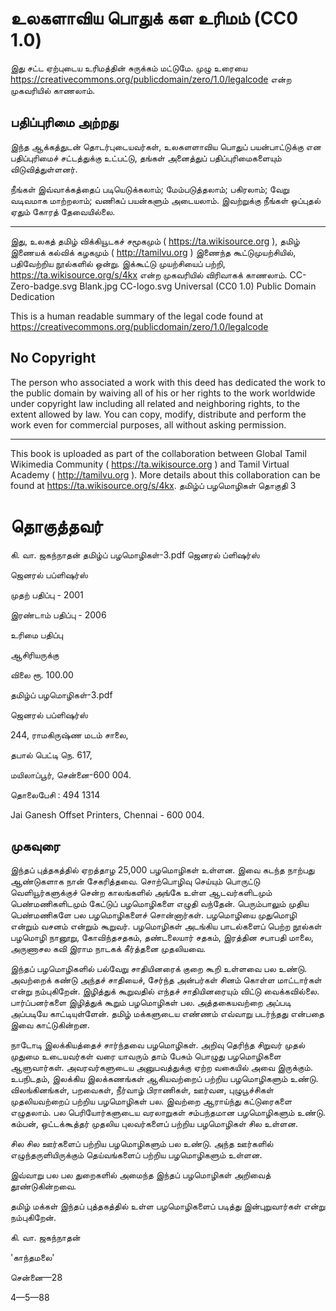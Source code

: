 # உலகளாவிய பொதுக் கள உரிமம் (CC0 1.0)
இது சட்ட ஏற்புடைய உரிமத்தின் சுருக்கம் மட்டுமே. முழு உரையை https://creativecommons.org/publicdomain/zero/1.0/legalcode என்ற முகவரியில் காணலாம்.


## பதிப்புரிமை அற்றது
இந்த ஆக்கத்துடன் தொடர்புடையவர்கள், உலகளளாவிய பொதுப் பயன்பாட்டுக்கு என பதிப்புரிமைச் சட்டத்துக்கு உட்பட்டு, தங்கள் அனைத்துப் பதிப்புரிமைகளையும் விடுவித்துள்ளனர்.

நீங்கள் இவ்வாக்கத்தைப் படியெடுக்கலாம்; மேம்படுத்தலாம்; பகிரலாம்; வேறு வடிவமாக மாற்றலாம்; வணிகப் பயன்களும் அடையலாம். இவற்றுக்கு நீங்கள் ஒப்புதல் ஏதும் கோரத் தேவையில்லை.
***
இது, உலகத் தமிழ் விக்கியூடகச் சமூகமும் ( https://ta.wikisource.org ), தமிழ் இணையக் கல்விக் கழகமும் ( http://tamilvu.org ) இணைந்த கூட்டுமுயற்சியில், பதிவேற்றிய நூல்களில் ஒன்று. இக்கூட்டு முயற்சியைப் பற்றி, https://ta.wikisource.org/s/4kx என்ற முகவரியில் விரிவாகக் காணலாம்.
CC-Zero-badge.svg 	Blank.jpg 	CC-logo.svg
Universal (CC0 1.0) Public Domain Dedication

This is a human readable summary of the legal code found at https://creativecommons.org/publicdomain/zero/1.0/legalcode


## No Copyright
The person who associated a work with this deed has dedicated the work to the public domain by waiving all of his or her rights to the work worldwide under copyright law including all related and neighboring rights, to the extent allowed by law.
You can copy, modify, distribute and perform the work even for commercial purposes, all without asking permission.
***
This book is uploaded as part of the collaboration between Global Tamil Wikimedia Community ( https://ta.wikisource.org ) and Tamil Virtual Academy ( http://tamilvu.org ). More details about this collaboration can be found at https://ta.wikisource.org/s/4kx. ﻿
தமிழ்ப் பழமொழிகள்
தொகுதி 3

# தொகுத்தவர்

கி. வா. ஜகந்நாதன்
தமிழ்ப் பழமொழிகள்-3.pdf
ஜெனரல் ப்ளிஷர்ஸ்

﻿ஜெனரல் பப்ளிஷர்ஸ்

முதற் பதிப்பு - 2001

இரண்டாம் பதிப்பு - 2006

உரிமை பதிப்பு

ஆசிரியருக்கு

விலை ரூ. 100.00




தமிழ்ப் பழமொழிகள்-3.pdf

ஜெனரல் பப்ளிஷர்ஸ்

244, ராமகிருஷ்ண மடம் சாலை,

தபால் பெட்டி நெ. 617,

மயிலாப்பூர், சென்னை-600 004.

தொலைபேசி : 494 1314





Jai Ganesh Offset Printers,
Chennai - 600 004. ﻿

## முகவுரை﻿


இந்தப் புத்தகத்தில் ஏறத்தாழ 25,000 பழமொழிகள் உள்ளன. இவை கடந்த நாற்பது ஆண்டுகளாக நான் சேகரித்தவை. சொற்பொழிவு செய்யும் பொருட்டு வெளியூர்களுக்குச் சென்ற காலங்களில் அங்கே உள்ள ஆடவர்களிடமும் பெண்மணிகளிடமும் கேட்டுப் பழமொழிகளை எழுதி வந்தேன். பெரும்பாலும் முதிய பெண்மணிகளே பல பழமொழிகளைச் சொன்னார்கள். பழமொழியை முதுமொழி என்றும் வசனம் என்றும் கூறுவர். பழமொழிகள் அடங்கிய பாடல்களைப் பெற்ற நூல்கள் பழமொழி நானூறு, கோவிந்தசதகம், தண்டலையார் சதகம், இரத்தின சபாபதி மாலை, அருணாசல கவி இராம நாடகக் கீர்த்தனை முதலியவை.

இந்தப் பழமொழிகளில் பல்வேறு சாதியினரைக் குறை கூறி உள்ளவை பல உண்டு. அவற்றைக் கண்டு அந்தச் சாதியைச், சேர்ந்த அன்பர்கள் சினம் கொள்ள மாட்டார்கள் என்று நம்புகிறேன். இழித்துக் கூறுவதில் எந்தச் சாதியினரையும் விட்டு வைக்கவில்லை. பார்ப்பனர்களை இழித்துக் கூறும் பழமொழிகள் பல. அத்தகையவற்றை அப்படி அப்படியே காட்டியுள்ளேன். தமிழ் மக்களுடைய எண்ணம் எவ்வாறு படர்ந்தது என்பதை இவை காட்டுகின்றன.

நாடோடி இலக்கியத்தைச் சார்ந்தவை பழமொழிகள். அறிவு தெரிந்த சிறுவர் முதல் முதுமை உடையவர்கள் வரை யாவரும் தாம் பேசும் பொழுது பழமொழிகளை ஆளுவார்கள். அவரவர்களுடைய அனுபவத்துக்கு ஏற்ற வகையில் அவை இருக்கும். உபநிடதம், இலக்கிய இலக்கணங்கள் ஆகியவற்றைப் பற்றிய பழமொழிகளும் உண்டு. விலங்கினங்கள், பறவைகள், நீர்வாழ் பிராணிகள், ஊர்வன, புழுபூச்சிகள் முதலியவற்றைப் பற்றிய பழமொழிகள் பல. இவற்றை ஆராய்ந்து கட்டுரைகளை எழுதலாம். பல பெரியோர்களுடைய வரலாறுகள் சம்பந்தமான பழமொழிகளும் உண்டு. கம்பன், ஒட்டக்கூத்தர் முதலிய புலவர்களைப் பற்றிய பழமொழிகள் சில உள்ளன.

சில சில ஊர்களைப் பற்றிய பழமொழிகளும் பல உண்டு. அந்த ஊர்களில் எழுந்தருளியிருக்கும் தெய்வங்களைப் பற்றிய பழமொழிகளும் உள்ளன.

இவ்வாறு பல பல துறைகளில் அமைந்த இந்தப் பழமொழிகள் அறிவைத் தூண்டுகின்றவை.

தமிழ் மக்கள் இந்தப் புத்தகத்தில் உள்ள பழமொழிகளைப் படித்து இன்புறுவார்கள் என்று நம்புகிறேன்.

கி. வா. ஜகந்நாதன்


'காந்தமலை'

சென்னை—28

4—5—88 